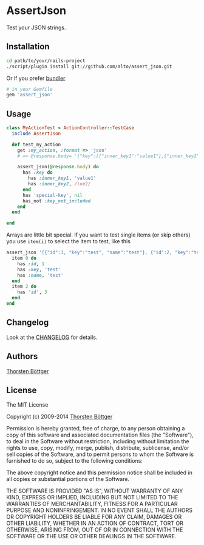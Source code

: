 # AssertJson #

Test your JSON strings.

## Installation ##

```sh
cd path/to/your/rails-project
./script/plugin install git://github.com/alto/assert_json.git
```

Or if you prefer [bundler](http://getbundler.com)

```sh
# in your Gemfile
gem 'assert_json'
```


## Usage ##

```ruby
class MyActionTest < ActionController::TestCase
  include AssertJson

  def test_my_action
    get :my_action, :format => 'json'
    # => @response.body= '{"key":[{"inner_key1":"value1"},{"inner_key2":"value2"}, {'special-key': null}]}'

    assert_json(@response.body) do
      has :key do
        has :inner_key1, 'value1'
        has :inner_key2, /lue2/
      end
      has 'special-key', nil
      has_not :key_not_included
    end
  end

end
```

Arrays are little bit special. If you want to test single items (or skip others) you
use `item(i)` to select the item to test, like this

```ruby
assert_json '[{"id":1, "key":"test", "name":"test"}, {"id":2, "key":"test", "name":"test"}, {"id":3, "key":"test", "name":"test"}]' do
  item 0 do
    has :id, 1
    has :key, 'test'
    has :name, 'test'
  end
  item 2 do
    has 'id', 3
  end
end
```


## Changelog ##

Look at the [CHANGELOG](https://github.com/alto/assert_json/blob/master/CHANGELOG.md) for details.

## Authors ##

[Thorsten Böttger](http://github.com/alto)


## License ##

The MIT License

Copyright (c) 2009-2014 [Thorsten Böttger](http://mt7.de/)

Permission is hereby granted, free of charge, to any person obtaining a copy
of this software and associated documentation files (the "Software"), to deal
in the Software without restriction, including without limitation the rights
to use, copy, modify, merge, publish, distribute, sublicense, and/or sell
copies of the Software, and to permit persons to whom the Software is
furnished to do so, subject to the following conditions:

The above copyright notice and this permission notice shall be included in
all copies or substantial portions of the Software.

THE SOFTWARE IS PROVIDED "AS IS", WITHOUT WARRANTY OF ANY KIND, EXPRESS OR
IMPLIED, INCLUDING BUT NOT LIMITED TO THE WARRANTIES OF MERCHANTABILITY,
FITNESS FOR A PARTICULAR PURPOSE AND NONINFRINGEMENT. IN NO EVENT SHALL THE
AUTHORS OR COPYRIGHT HOLDERS BE LIABLE FOR ANY CLAIM, DAMAGES OR OTHER
LIABILITY, WHETHER IN AN ACTION OF CONTRACT, TORT OR OTHERWISE, ARISING FROM,
OUT OF OR IN CONNECTION WITH THE SOFTWARE OR THE USE OR OTHER DEALINGS IN
THE SOFTWARE.
